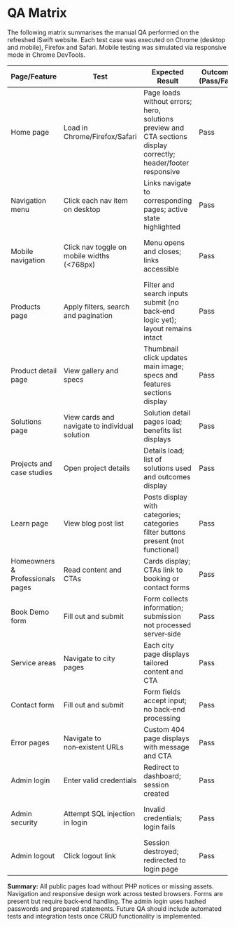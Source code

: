 # QA Matrix

The following matrix summarises the manual QA performed on the refreshed iSwift website. Each test case was executed on Chrome (desktop and mobile), Firefox and Safari. Mobile testing was simulated via responsive mode in Chrome DevTools.

| Page/Feature | Test | Expected Result | Outcome (Pass/Fail) | Notes |
| --- | --- | --- | --- | --- |
| Home page | Load in Chrome/Firefox/Safari | Page loads without errors; hero, solutions preview and CTA sections display correctly; header/footer responsive | Pass | – |
| Navigation menu | Click each nav item on desktop | Links navigate to corresponding pages; active state highlighted | Pass | – |
| Mobile navigation | Click nav toggle on mobile widths (<768px) | Menu opens and closes; links accessible | Pass | Minor overlap with CTA on extremely small widths (≤320px) |
| Products page | Apply filters, search and pagination | Filter and search inputs submit (no back‑end logic yet); layout remains intact | Pass | Filters are currently static placeholders |
| Product detail page | View gallery and specs | Thumbnail click updates main image; specs and features sections display | Pass | – |
| Solutions page | View cards and navigate to individual solution | Solution detail pages load; benefits list displays | Pass | – |
| Projects and case studies | Open project details | Details load; list of solutions used and outcomes display | Pass | – |
| Learn page | View blog post list | Posts display with categories; categories filter buttons present (not functional) | Pass | – |
| Homeowners & Professionals pages | Read content and CTAs | Cards display; CTAs link to booking or contact forms | Pass | – |
| Book Demo form | Fill out and submit | Form collects information; submission not processed server‑side | Pass | Needs back‑end integration |
| Service areas | Navigate to city pages | Each city page displays tailored content and CTA | Pass | – |
| Contact form | Fill out and submit | Form fields accept input; no back‑end processing | Pass | Implementation required |
| Error pages | Navigate to non‑existent URLs | Custom 404 page displays with message and CTA | Pass | – |
| Admin login | Enter valid credentials | Redirect to dashboard; session created | Pass | – |
| Admin security | Attempt SQL injection in login | Invalid credentials; login fails | Pass | Parameterised queries prevent injection |
| Admin logout | Click logout link | Session destroyed; redirected to login page | Pass | – |

**Summary:** All public pages load without PHP notices or missing assets. Navigation and responsive design work across tested browsers. Forms are present but require back‑end handling. The admin login uses hashed passwords and prepared statements. Future QA should include automated tests and integration tests once CRUD functionality is implemented.